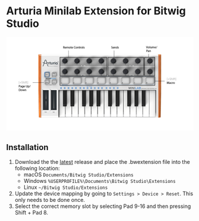 # Arturia Minilab Extension for Bitwig Studio
![Minilab](https://github.com/lplath/Minilab_Bitwig_Extension/blob/master/mapping.jpg)

## Installation
1. Download the the [latest](https://github.com/lplath/Minilab_V2/releases/tag/1.1) release and place the .bwextension file into the following location:
   - macOS
   `Documents/Bitwig Studio/Extensions`
   - Windows
   `%USERPROFILE%\Documents\Bitwig Studio\Extensions`
   - Linux
   `~/Bitwig Studio/Extensions`
2. Update the device mapping by going to `Settings > Device > Reset`. This only needs to be done once.
3. Select the correct memory slot by selecting Pad 9-16 and then pressing Shift + Pad 8. 
